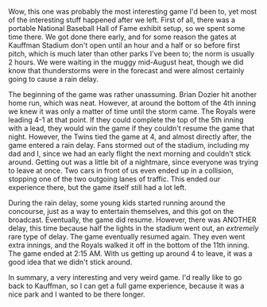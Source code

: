 Wow, this one was probably the most interesting game I'd been to, yet
most of the interesting stuff happened after we left. First of all,
there was a portable National Baseball Hall of Fame exhibit setup, so
we spent some time there. We got done there early, and for some reason
the gates at Kauffman Stadium don't open until an hour and a half or
so before first pitch, which is much later than other parks I've been
to; the norm is usually 2 hours. We were waiting in the muggy
mid-August heat, though we did know that thunderstorms were in the
forecast and were almost certainly going to cause a rain delay.

The beginning of the game was rather unassuming. Brian Dozier hit
another home run, which was neat. However, at around the bottom of the
4th inning we knew it was only a matter of time until the storm came.
The Royals were leading 4-1 at that point. If they could complete the
top of the 5th inning with a lead, they would win the game if they
couldn't resume the game that night. However, the Twins tied the game
at 4, and almost directly after, the game entered a rain delay. Fans
stormed out of the stadium, including my dad and I, since we had an
early flight the next morning and couldn't stick around. Getting out
was a little bit of a nightmare, since everyone was trying to leave at
once. Two cars in front of us even ended up in a collision, stopping
one of the two outgoing lanes of traffic. This ended our experience
there, but the game itself still had a lot left.

During the rain delay, some young kids started running around the
concourse, just as a way to entertain themselves, and this got on the
broadcast. Eventually, the game did resume. However, there was ANOTHER
delay, this time because half the lights in the stadium went out, an
<i>extremely</i> rare type of delay. The game eventually resumed
again. They even went extra innings, and the Royals walked it off in
the bottom of the 11th inning. The game ended at 2:15 AM. With us
getting up around 4 to leave, it was a good idea that we didn't stick
around.

In summary, a very interesting and very weird game. I'd really like to
go back to Kauffman, so I can get a full game experience, because it
was a nice park and I wanted to be there longer.
